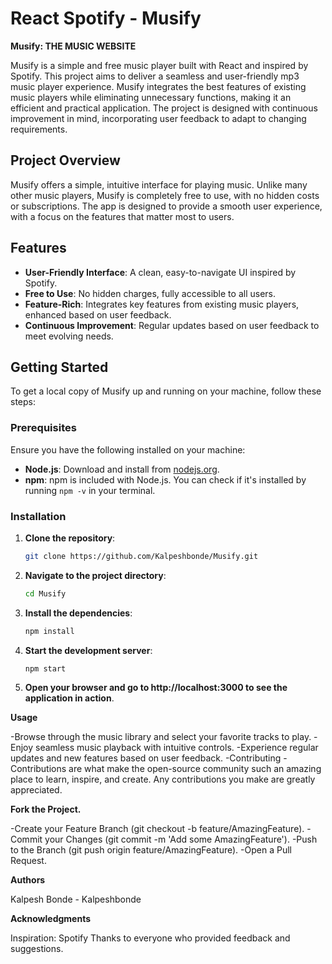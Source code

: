 # React Spotify - Musify

**Musify: THE MUSIC WEBSITE**

Musify is a simple and free music player built with React and inspired by Spotify. This project aims to deliver a seamless and user-friendly mp3 music player experience. Musify integrates the best features of existing music players while eliminating unnecessary functions, making it an efficient and practical application. The project is designed with continuous improvement in mind, incorporating user feedback to adapt to changing requirements.

## Project Overview

Musify offers a simple, intuitive interface for playing music. Unlike many other music players, Musify is completely free to use, with no hidden costs or subscriptions. The app is designed to provide a smooth user experience, with a focus on the features that matter most to users.

## Features

- **User-Friendly Interface**: A clean, easy-to-navigate UI inspired by Spotify.
- **Free to Use**: No hidden charges, fully accessible to all users.
- **Feature-Rich**: Integrates key features from existing music players, enhanced based on user feedback.
- **Continuous Improvement**: Regular updates based on user feedback to meet evolving needs.

## Getting Started

To get a local copy of Musify up and running on your machine, follow these steps:

### Prerequisites

Ensure you have the following installed on your machine:

- **Node.js**: Download and install from [nodejs.org](https://nodejs.org/).
- **npm**: npm is included with Node.js. You can check if it's installed by running `npm -v` in your terminal.

### Installation

1. **Clone the repository**:

   ```bash
   git clone https://github.com/Kalpeshbonde/Musify.git
   
2. **Navigate to the project directory**:
   ```bash
   cd Musify
   
3. **Install the dependencies**:
   ```bash
   npm install
   
4. **Start the development server**:
   ```bash
   npm start

5. **Open your browser and go to http://localhost:3000 to see the application in action**.


**Usage**

-Browse through the music library and select your favorite tracks to play.
-Enjoy seamless music playback with intuitive controls.
-Experience regular updates and new features based on user feedback.
-Contributing
-Contributions are what make the open-source community such an amazing place to learn, inspire, and create. Any contributions you make are greatly appreciated.

**Fork the Project.**

-Create your Feature Branch (git checkout -b feature/AmazingFeature).
-Commit your Changes (git commit -m 'Add some AmazingFeature').
-Push to the Branch (git push origin feature/AmazingFeature).
-Open a Pull Request.

**Authors**

Kalpesh Bonde - Kalpeshbonde

**Acknowledgments**

Inspiration: Spotify
Thanks to everyone who provided feedback and suggestions.
